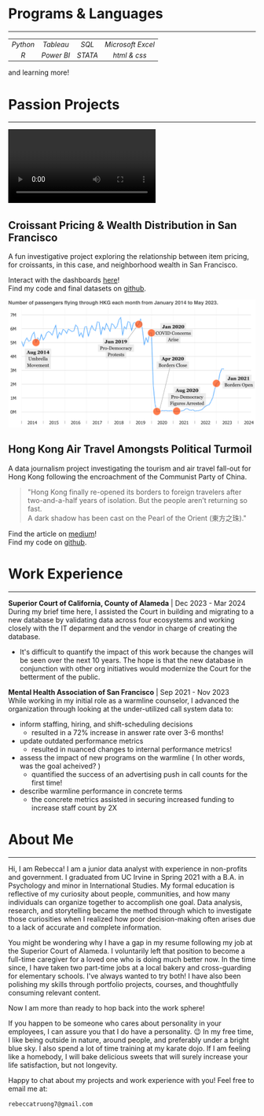 # Programs & Languages

---

| | | | |
|:---:|:---:|:---:|:---:|
| *Python* | *Tableau* | *SQL* | *Microsoft Excel* |
| *R* | *Power BI* | *STATA* | *html & css* |

and learning more! 

# Passion Projects

---

[<video src="assets/sf%20croissants%20final%20video.mp4" controls title="Croissant Pricing & Wealth Distribution in San Francisco"></video>](https://youtu.be/zLRElMrBnSA)

## Croissant Pricing & Wealth Distribution in San Francisco
A fun investigative project exploring the relationship between item pricing, for croissants, in this case, and neighborhood wealth in San Francisco.


Interact with the dashboards [here](https://public.tableau.com/views/sf_croissant_project/homepage?:language=en-US&:sid=&:redirect=auth&:display_count=n&:origin=viz_share_link)!   
Find my code and final datasets on [github](https://github.com/rebeccatruong7/Data-Projects).


[![Government Policies Have Dimmed the Pearl of the East](assets/img/hkthumbnail_small.png)](https://medium.com/@rebeccatruong7/government-policies-have-dimmed-the-pearl-of-the-east-bd0f1a855536)

## Hong Kong Air Travel Amongsts Political Turmoil   
A data journalism project investigating the tourism and air travel fall-out for Hong Kong following the encroachment of the Communist Party of China.  

> "Hong Kong finally re-opened its borders to foreign travelers after two-and-a-half years of isolation. But the people aren’t returning so fast.  
A dark shadow has been cast on the Pearl of the Orient (東方之珠)."

Find the article on [medium](https://medium.com/@rebecca.truong)!  
Find my code on [github](https://github.com/rebeccatruong7/Data-Projects).


# Work Experience

---

**Superior Court of California, County of Alameda** | Dec 2023 - Mar 2024  
During my brief time here, I assisted the Court in building and migrating to a new database by validating data across four ecosystems and working closely with the IT deparment and the vendor in charge of creating the database. 
- It's difficult to quantify the impact of this work because the changes will be seen over the next 10 years. The hope is that the new database in conjunction with other org initiatives would modernize the Court for the betterment of the public. 

**Mental Health Association of San Francisco** | Sep 2021 - Nov 2023   
While working in my initial role as a warmline counselor, I advanced the organization through looking at the under-utilized call system data to:
- inform staffing, hiring, and shift-scheduling decisions
  - resulted in a 72% increase in answer rate over 3-6 months!
- update outdated performance metrics
  - resulted in nuanced changes to internal performance metrics!
- assess the impact of new programs on the warmline  ( In other words, was the goal acheived? )
  - quantified the success of an advertising push in call counts for the first time!
- describe warmline performance in concrete terms
  - the concrete metrics assisted in securing increased funding to increase staff count by 2X


# About Me

---

Hi, I am Rebecca! I am a junior data analyst with experience in non-profits and government. I graduated from UC Irvine in Spring 2021 with a B.A. in Psychology and minor in International Studies. My formal education is reflective of my curiosity about people, communities, and how many individuals can organize together to accomplish one goal. Data analysis, research, and storytelling became the method through which to investigate those curiosities when I realized how poor decision-making often arises due to a lack of accurate and complete information. 

You might be wondering why I have a gap in my resume following my job at the Superior Court of Alameda. I voluntarily left that position to become a full-time caregiver for a loved one who is doing much better now. In the time since, I have taken two part-time jobs at a local bakery and cross-guarding for elementary schools. I've always wanted to try both! I have also been polishing my skills through portfolio projects, courses, and thoughtfully consuming relevant content. 

Now I am more than ready to hop back into the work sphere!

If you happen to be someone who cares about personality in your employees, I can assure you that I do have a personality. 😉 In my free time, I like being outside in nature, around people, and preferably under a bright blue sky. I also spend a lot of time training at my karate dojo. If I am feeling like a homebody, I will bake delicious sweets that will surely increase your life satisfaction, but not longevity.  

Happy to chat about my projects and work experience with you! Feel free to email me at: 

    rebeccatruong7@gmail.com
